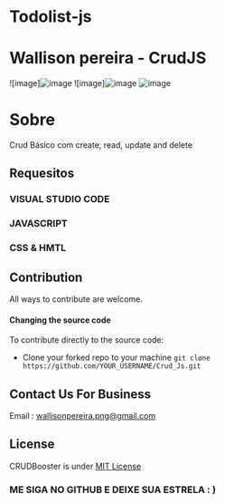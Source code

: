 # Todolist-js

# Wallison pereira  - CrudJS

![image]![image](https://user-images.githubusercontent.com/110045968/188522266-4fd3ed05-cd62-45f3-ab8d-8ae6c99602f6.png)
![image]![image](https://user-images.githubusercontent.com/110045968/188522279-cf1262d9-a091-40b3-b703-3ece80f6ff03.png)
![image](https://user-images.githubusercontent.com/110045968/188522295-c6e128ea-1023-4473-8769-6f6fa0e1b3f1.png)



# Sobre
Crud Básico com create, read, update and delete

## Requesitos
### VISUAL STUDIO CODE
### JAVASCRIPT
### CSS & HMTL

## Contribution

All ways to contribute are welcome. 

#### Changing the source code

To contribute directly to the source code:


- Clone your forked repo to your machine ```git clone https://github.com/YOUR_USERNAME/Crud_Js.git```


## Contact Us For Business
Email : wallisonpereira.png@gmail.com

## License 
CRUDBooster is under [MIT License](https://opensource.org/licenses/MIT)


### ME SIGA NO GITHUB E DEIXE SUA ESTRELA : )
